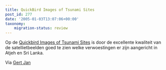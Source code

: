 ```yaml
---
title: QuickBird Images of Tsunami Sites
post_id: 277
date: '2005-01-03T13:07:06+00:00'
taxonomy:
    migration-status: review
---
```

Op de [Quickbird Images of Tsunami Sites](http://www.digitalglobe.com/tsunami_gallery.html) is door de excellente kwaliteit van de satellietbeelden goed te zien welke verwoestingen er zijn aangericht in Atjeh en Sri Lanka.

Via [Gert Jan](http://gertjan.kole.info/pivot/entry.php?id=833)